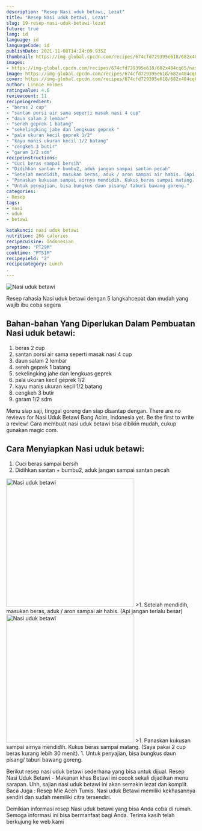 ```yaml
---
description: "Resep Nasi uduk betawi, Lezat"
title: "Resep Nasi uduk betawi, Lezat"
slug: 19-resep-nasi-uduk-betawi-lezat
future: true
lang: id
language: id
languageCode: id
publishDate: 2021-11-08T14:24:09.935Z 
thumbnail: https://img-global.cpcdn.com/recipes/674cfd729395e618/682x484cq65/nasi-uduk-betawi-foto-resep-utama.png
images:
- https://img-global.cpcdn.com/recipes/674cfd729395e618/682x484cq65/nasi-uduk-betawi-foto-resep-utama.png
image: https://img-global.cpcdn.com/recipes/674cfd729395e618/682x484cq65/nasi-uduk-betawi-foto-resep-utama.png
cover: https://img-global.cpcdn.com/recipes/674cfd729395e618/682x484cq65/nasi-uduk-betawi-foto-resep-utama.png
author: Linnie Holmes
ratingvalue: 4.6
reviewcount: 11
recipeingredient:
- "beras 2 cup"
- "santan porsi air sama seperti masak nasi 4 cup"
- "daun salam 2 lembar"
- "sereh geprek 1 batang"
- "sekelingking jahe dan lengkuas geprek "
- "pala ukuran kecil geprek 1/2"
- "kayu manis ukuran kecil 1/2 batang"
- "cengkeh 3 butir"
- "garam 1/2 sdm"
recipeinstructions:
- "Cuci beras sampai bersih"
- "Didihkan santan + bumbu2, aduk jangan sampai santan pecah"
- "Setelah mendidih, masukan beras, aduk / aron sampai air habis. (Api jangan terlalu besar)"
- "Panaskan kukusan sampai airnya mendidih. Kukus beras sampai matang. (Saya pakai 2 cup beras kurang lebih 30 menit)."
- "Untuk penyajian, bisa bungkus daun pisang/ taburi bawang goreng."
categories:
- Resep
tags:
- nasi
- uduk
- betawi

katakunci: nasi uduk betawi 
nutrition: 266 calories
recipecuisine: Indonesian
preptime: "PT29M"
cooktime: "PT51M"
recipeyield: "2"
recipecategory: Lunch
. 
---
```



![Nasi uduk betawi](https://img-global.cpcdn.com/recipes/674cfd729395e618/682x484cq65/nasi-uduk-betawi-foto-resep-utama.png)

Resep rahasia Nasi uduk betawi    dengan 5 langkahcepat dan mudah yang wajib ibu coba segera

<!--inarticleads1-->

## Bahan-bahan Yang Diperlukan Dalam Pembuatan Nasi uduk betawi:

1. beras 2 cup
1. santan porsi air sama seperti masak nasi 4 cup
1. daun salam 2 lembar
1. sereh geprek 1 batang
1. sekelingking jahe dan lengkuas geprek 
1. pala ukuran kecil geprek 1/2
1. kayu manis ukuran kecil 1/2 batang
1. cengkeh 3 butir
1. garam 1/2 sdm

Menu siap saji, tinggal goreng dan siap disantap dengan. There are no reviews for Nasi Uduk Betawi Bang Acim, Indonesia yet. Be the first to write a review! Cara membuat nasi uduk betawi bisa dibikin mudah, cukup gunakan magic com. 

<!--inarticleads2-->

## Cara Menyiapkan Nasi uduk betawi:

1. Cuci beras sampai bersih
1. Didihkan santan + bumbu2, aduk jangan sampai santan pecah
<img class="lazyload" data-src="https://img-global.cpcdn.com/steps/e1198eff5ace2c17/160x128cq70/nasi-uduk-betawi-langkah-memasak-2-foto.png" alt="Nasi uduk betawi" width="340" height="340">
>1. Setelah mendidih, masukan beras, aduk / aron sampai air habis. (Api jangan terlalu besar)
<img class="lazyload" data-src="//assets-global.cpcdn.com/assets/icons/button_play-2c75c40dde080a61004c1f40b05d8f140eaff45d7e9e6481dc71c63d2e7c4909.png" alt="Nasi uduk betawi" width="340" height="340">
>1. Panaskan kukusan sampai airnya mendidih. Kukus beras sampai matang. (Saya pakai 2 cup beras kurang lebih 30 menit).
1. Untuk penyajian, bisa bungkus daun pisang/ taburi bawang goreng.


Berikut resep nasi uduk betawi sederhana yang bisa untuk dijual. Resep Nasi Uduk Betawi - Makanan khas Betawi ini cocok sekali dijadikan menu sarapan. Uhh, sajian nasi uduk betawi ini akan semakin lezat dan komplit. Baca Juga : Resep Mie Aceh Tumis. Nasi uduk Betawi memiliki kekhasannya sendiri dan sudah memiliki citra tersendiri. 

Demikian informasi  resep Nasi uduk betawi   yang bisa Anda coba di rumah. Semoga informasi ini bisa bermanfaat bagi Anda. Terima kasih telah berkujung ke web kami
